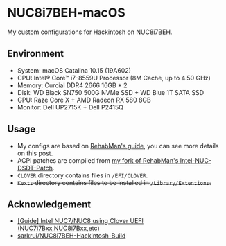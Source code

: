 # NUC8i7BEH-macOS
My custom configurations for Hackintosh on NUC8i7BEH.

## Environment

- System: macOS Catalina 10.15 (19A602)
- CPU: Intel® Core™ i7-8559U Processor (8M Cache, up to 4.50 GHz)
- Memory: Curcial DDR4 2666 16GB * 2
- Disk: WD Black SN750 500G NVMe SSD + WD Blue 1T SATA SSD
- GPU: Raze Core X + AMD Radeon RX 580 8GB
- Monitor: Dell UP2715K + Dell P2415Q

## Usage

- My configs are based on [RehabMan's guide](https://www.tonymacx86.com/threads/guide-intel-nuc7-nuc8-using-clover-uefi-nuc7i7bxx-nuc8i7bxx-etc.261711/), you can see more details on this post.
- ACPI patches are compiled from [my fork of RehabMan's Intel-NUC-DSDT-Patch](https://github.com/corenel/Intel-NUC-DSDT-Patch).
- `CLOVER` directory contains files in `/EFI/CLOVER`.
- ~~`Kexts` directory contains files to be installed in `/Library/Extentions`.~~

## Acknowledgement

- [[Guide] Intel NUC7/NUC8 using Clover UEFI (NUC7i7Bxx,NUC8i7Bxx,etc)](https://www.tonymacx86.com/threads/guide-intel-nuc7-nuc8-using-clover-uefi-nuc7i7bxx-nuc8i7bxx-etc.261711/)
- [sarkrui/NUC8i7BEH-Hackintosh-Build](https://github.com/sarkrui/NUC8i7BEH-Hackintosh-Build)
